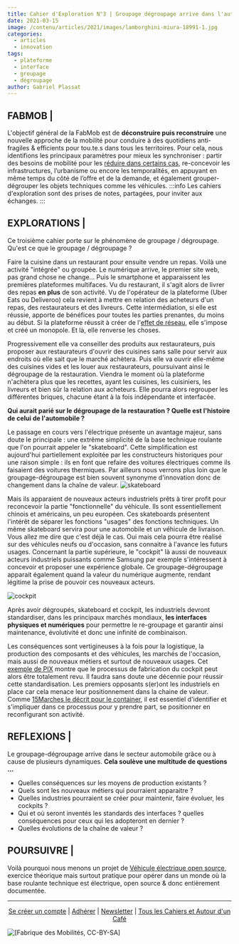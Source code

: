 ```yaml
---
title: Cahier d'Exploration N°3 | Groupage dégroupage arrive dans l'auto
date: 2021-03-15
image: /contenu/articles/2021/images/lamborghini-miura-18991-1.jpg
categories: 
  - articles
  - innovation
tags: 
  - plateforme
  - interface
  - groupage
  - dégroupage
author: Gabriel Plassat
---
```


## **FABMOB |** 
L'objectif général de la FabMob est de **déconstruire puis reconstruire** une nouvelle approche de la mobilité pour conduire à des quotidiens anti-fragiles & efficients pour tou.te.s dans tous les territoires.
Pour cela, nous identifions les principaux paramètres pour mieux les synchroniser : partir des besoins de mobilité pour les [réduire dans certains cas](http://lafabriquedesmobilites.fr/artic]les/innovation/manifeste-inventons-hubs-de-demobilite/), re-concevoir les infrastructures, l’urbanisme ou encore les temporalités, en appuyant en même temps du côté de l’offre et de la demande, et également grouper-dégrouper les objets techniques comme les véhicules.
:::info
Les cahiers d'exploration sont des prises de notes, partagées, pour inviter aux échanges.
:::

## **EXPLORATIONS |** 
Ce troisième cahier porte sur le phénomène de groupage / dégroupage. Qu'est ce que le groupage / dégroupage ? 

Faire la cuisine dans un restaurant pour ensuite vendre un repas. Voilà une activité "intégrée" ou groupée. Le numérique arrive, le premier site web, pas grand chose ne change... Puis le smartphone et apparaissent les premières plateformes multifaces. Vu du restaurant, il s'agit alors de livrer des repas **en plus** de son activité. Vu de l'opérateur de la plateforme (Uber Eats ou Deliveroo) cela revient à mettre en relation des acheteurs d'un repas, des restaurateurs et des livreurs. Cette intermédiation, si elle est réussie, apporte de bénéfices pour toutes les parties prenantes, du moins au début. Si la plateforme réussit à créer de l'[effet de réseau](https://fr.wikipedia.org/wiki/Effet_de_r%C3%A9seau), elle s'impose et créé un monopole. Et là, elle renverse les choses.

Progressivement elle va conseiller des produits aux restaurateurs, puis proposer aux restaurateurs d'ouvrir des cuisines sans salle pour servir aux endroits où elle sait que le marché achètera. Puis elle va ouvrir elle-même des cuisines vides et les louer aux restaurateurs, poursuivant ainsi le dégroupage de la restauration. Viendra le moment où la plateforme n'achètera plus que les recettes, ayant les cuisines, les cuisiniers, les livreurs et bien sûr la relation aux acheteurs. Elle pourra alors regrouper les différentes briques, chacune étant à la fois indépendante et interfacée.

**Qui aurait parié sur le dégroupage de la restauration ? Quelle est l'histoire de celui de l'automobile ?**

Le passage en cours vers l'électrique présente un avantage majeur, sans doute le principale : une extrême simplicité de la base technique roulante que l'on pourrait appeler le "skateboard". Cette simplification est aujourd'hui partiellement exploitée par les constructeurs historiques pour une raison simple : ils en font que refaire des voitures électriques comme ils faisaient des voitures thermiques. Par ailleurs nous verrons plus loin que le groupage-dégroupage est bien souvent synonyme d'innovation donc de changement dans la chaîne de valeur.
![skateboard](https://github.com/fabmob/fabmob.io/raw/master/contenu/articles/2021/images/new-hp-platform.jpg)

Mais ils apparaient de nouveaux acteurs industriels prêts à tirer profit pour reconcevoir la partie "fonctionnelle" du véhicule. Ils sont essentiellement chinois et américains, un peu européen.
Ces skateboards présentent l'intérêt de séparer les fonctions "usages" des fonctions techniques. Un même skateboard servira pour une automobile et un véhicule de livraison. Vous allez me dire que c'est déjà le cas. Oui mais cela pourra être réalisé sur des véhicules neufs ou d'occasion, sans connaitre à l'avance les futurs usages. Concernant la partie supérieure, le "cockpit" là aussi de nouveaux acteurs industriels puissants comme Samsung par exemple s'intéressent à concevoir et proposer une expérience globale. Ce groupage-dégroupage apparait également quand la valeur du numérique augmente, rendant légitime la prise de pouvoir ces nouveaux acteurs.

![cockpit](https://github.com/fabmob/fabmob.io/raw/master/contenu/articles/2021/images/cockpit_samsung.jpg)

Après avoir dégroupés, skateboard et cockpit, les industriels devront standardiser, dans les principaux marchés mondiaux, **les interfaces physiques et numériques** pour permettre le re-groupage et garantir ainsi maintenance, évolutivité et donc une infinité de combinaison.

Les conséquences sont vertigineuses à la fois pour la logistique, la production des composants et des véhicules, les marchés de l'occasion, mais aussi de nouveaux métiers et surtout de nouveaux usages. Cet [exemple de PIX](https://3dprintingindustry.com/news/pix-is-3d-printing-self-driving-cars-inspired-by-slime-mold-185727/) montre que le processus de fabrication du cockpit peut alors être totalement revu. Il faudra sans doute une décennie pour réussir cette standardisation. Les premiers opposants s(er)ont les industriels en place car cela menace leur positionnement dans la chaine de valeur. Comme [15Marches le décrit pour le container](https://15marches.fr/business/out-of-the-box), il est essentiel d'identifier et s'impliquer dans ce processus pour y prendre part, se positionner en reconfigurant son activité. 


## **REFLEXIONS |** 
Le groupage-dégroupage arrive dans le secteur automobile grâce ou à cause de plusieurs dynamiques. **Cela soulève une multitude de questions ...**
* Quelles conséquences sur les moyens de production existants ?
* Quels sont les nouveaux métiers qui pourraient apparaitre ?
* Quelles industries pourraient se créer pour maintenir, faire évoluer, les cockpits ?
* Qui et où seront inventés les standards des interfaces ? quelles conséquences pour ceux qui les adopteront en dernier ?
* Quelles évolutions de la chaîne de valeur ?

## **POURSUIVRE |**
Voilà pourquoi nous menons un projet de [Véhicule électrique open source](https://wiki.lafabriquedesmobilites.fr/wiki/Communaut%C3%A9_du_v%C3%A9hicule_Open_Source), exercice théorique mais surtout pratique pour opérer dans un monde où la base roulante technique est électrique, open source & donc entièrement documentée.


***********
<center>


[Se créer un compte](https://pad.fabmob.io/creationcompte) | [Adhérer](https://wiki.lafabriquedesmobilites.fr/wiki/Adh%C3%A9sion) | [Newsletter](http://lafabriquedesmobilites.us12.list-manage1.com/subscribe?u=7e792185ad77b9a84eaaa62e9&id=7c902a8341) | [Tous les Cahiers et Autour d'un Café](https://pad.fabmob.io/gabriel)
</center>

![[Fabrique des Mobilités, CC-BY-SA]](https://s3.standard.indie.host/pad-fabmob-io/uploads/upload_d8c27ee5358ae4a555445a70cb38a55a.png)
